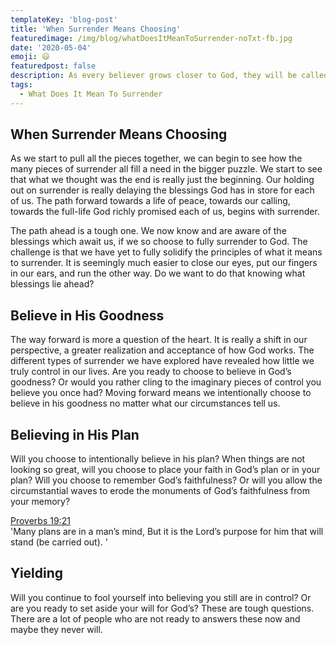 ```yaml
---
templateKey: 'blog-post'
title: 'When Surrender Means Choosing'
featuredimage: /img/blog/whatDoesItMeanToSurrender-noTxt-fb.jpg
date: '2020-05-04'
emoji: 😃
featuredpost: false
description: As every believer grows closer to God, they will be called to deeper levels of surrender. Here we talk about when surrender means saying.
tags:
  - What Does It Mean To Surrender
---
```


## When Surrender Means Choosing


As we start to pull all the pieces together, we can begin to see how the many pieces of surrender all fill a need in the bigger puzzle. We start to see that what we thought was the end is really just the beginning. Our holding out on surrender is really delaying the blessings God has in store for each of us. The path forward towards a life of peace, towards our calling, towards the full-life God richly promised each of us, begins with surrender.

The path ahead is a tough one. We now know and are aware of the blessings which await us, if we so choose to fully surrender to God. The challenge is that we have yet to fully solidify the principles of what it means to surrender. It is seemingly much easier to close our eyes, put our fingers in our ears, and run the other way. Do we want to do that knowing what blessings lie ahead?

## Believe in His Goodness

The way forward is more a question of the heart. It is really a shift in our perspective, a greater realization and acceptance of how God works. The different types of surrender we have explored have revealed how little we truly control in our lives. Are you ready to choose to believe in God’s goodness? Or would you rather cling to the imaginary pieces of control you believe you once had? Moving forward means we intentionally choose to believe in his goodness no matter what our circumstances tell us.

## Believing in His Plan

Will you choose to intentionally believe in his plan? When things are not looking so great, will you choose to place your faith in God’s plan or in your plan? Will you choose to remember God’s faithfulness? Or will you allow the circumstantial waves to erode the monuments of God’s faithfulness from your memory?

[Proverbs 19:21](https://my.bible.com/bible/1588/PRO.19.21)<br />
'Many plans are in a man’s mind, But it is the Lord’s purpose for him that will stand (be carried out). '

## Yielding

Will you continue to fool yourself into believing you still are in control? Or are you ready to set aside your will for God’s? These are tough questions. There are a lot of people who are not ready to answers these now and maybe they never will.

